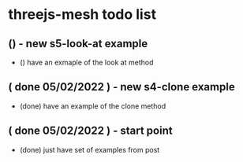 # threejs-mesh todo list

## () - new s5-look-at example
* () have an exmaple of the look at method

## ( done 05/02/2022 ) - new s4-clone example
* (done) have an example of the clone method

## ( done 05/02/2022 ) - start point
* (done) just have set of examples from post
